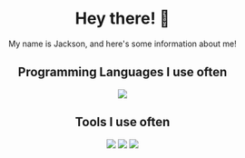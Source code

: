 <h1 align="center"> Hey there! 👋</h1> 
<div align="center">
My name is Jackson, and here's some information about me!
<div align="center">


</div>
<h2 align="center">Programming Languages I use often</h2>
<div align="center">
<img src="https://img.shields.io/badge/HTML5-E34F26?style=for-the-badge&logo=html5&logoColor=white">
</div>
<h2 align="center">Tools I use often</h2>
<div align="center">


<img src="https://img.shields.io/badge/VSCode-0078D4?style=for-the-badge&logo=visual%20studio%20code&logoColor=white">
<img src="https://img.shields.io/badge/Visual_Studio-5C2D91?style=for-the-badge&logo=visual%20studio&logoColor=white">
<img src="https://img.shields.io/badge/Google_chrome-4285F4?style=for-the-badge&logo=Google-chrome&logoColor=white">
</div>
